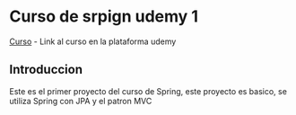# Curso de srpign udemy 1

[Curso](https://www.udemy.com/course/spring-framework-5) - Link al curso en la plataforma udemy

## Introduccion

Este es el primer proyecto del curso de Spring, este proyecto es basico, se utiliza Spring con JPA y el patron MVC

